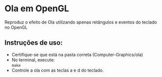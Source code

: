 # Ola em OpenGL

Reproduz o efeito de Ola utilizando apenas retângulos e eventos do teclado no OpenGL

## Instruções de uso:
- Certifique-se que está na pasta correta (Computer-Graphics/ola)
- No terminal, execute: <br>
``` make ```
- Controle a ola com as teclas a e d do teclado.